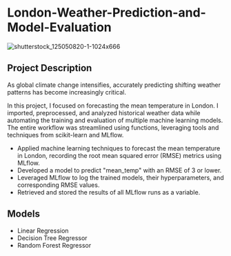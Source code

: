 # London-Weather-Prediction-and-Model-Evaluation
![shutterstock_125050820-1-1024x666](https://github.com/user-attachments/assets/ea63c4c6-cf99-4748-9e6a-3ec7a8f515a0)

## Project Description
As global climate change intensifies, accurately predicting shifting weather patterns has become increasingly critical.

In this project, I focused on forecasting the mean temperature in London. I imported, preprocessed, and analyzed historical weather data while automating the training and evaluation of multiple machine learning models. The entire workflow was streamlined using functions, leveraging tools and techniques from scikit-learn and MLflow.

- Applied machine learning techniques to forecast the mean temperature in London, recording the root mean squared error (RMSE) metrics using MLflow.
- Developed a model to predict "mean_temp" with an RMSE of 3 or lower.
- Leveraged MLflow to log the trained models, their hyperparameters, and corresponding RMSE values.
- Retrieved and stored the results of all MLflow runs as a variable.

## Models
- Linear Regression
- Decision Tree Regressor
- Random Forest Regressor
